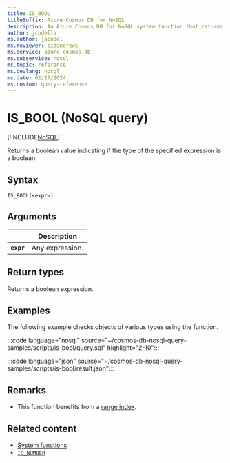 ```yaml
---
title: IS_BOOL
titleSuffix: Azure Cosmos DB for NoSQL
description: An Azure Cosmos DB for NoSQL system function that returns a boolean indicating whether an expression is a boolean.
author: jcodella
ms.author: jacodel
ms.reviewer: sidandrews
ms.service: azure-cosmos-db
ms.subservice: nosql
ms.topic: reference
ms.devlang: nosql
ms.date: 02/27/2024
ms.custom: query-reference
---
```


# IS_BOOL (NoSQL query)

[!INCLUDE[NoSQL](../../includes/appliesto-nosql.md)]

Returns a boolean value indicating if the type of the specified expression is a boolean.  
  
## Syntax
  
```nosql
IS_BOOL(<expr>)  
```  
  
## Arguments

| | Description |
| --- | --- |
| **`expr`** | Any expression. |
  
## Return types
  
Returns a boolean expression.  
  
## Examples
  
The following example checks objects of various types using the function.

:::code language="nosql" source="~/cosmos-db-nosql-query-samples/scripts/is-bool/query.sql" highlight="2-10":::

:::code language="json" source="~/cosmos-db-nosql-query-samples/scripts/is-bool/result.json":::

## Remarks

- This function benefits from a [range index](../../index-policy.md#includeexclude-strategy).

## Related content

- [System functions](system-functions.yml)
- [`IS_NUMBER`](is-number.md)
